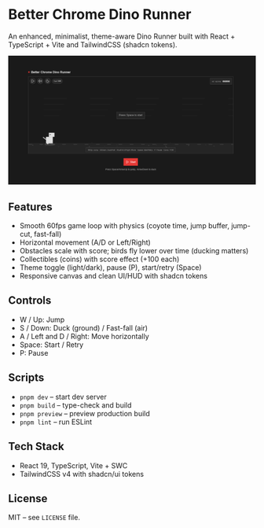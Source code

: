 # Better Chrome Dino Runner

An enhanced, minimalist, theme-aware Dino Runner built with React + TypeScript + Vite and TailwindCSS (shadcn tokens).

![Game preview](public/image.png)

## Features

- Smooth 60fps game loop with physics (coyote time, jump buffer, jump-cut, fast-fall)
- Horizontal movement (A/D or Left/Right)
- Obstacles scale with score; birds fly lower over time (ducking matters)
- Collectibles (coins) with score effect (+100 each)
- Theme toggle (light/dark), pause (P), start/retry (Space)
- Responsive canvas and clean UI/HUD with shadcn tokens

## Controls

- W / Up: Jump
- S / Down: Duck (ground) / Fast-fall (air)
- A / Left and D / Right: Move horizontally
- Space: Start / Retry
- P: Pause

## Scripts

- `pnpm dev` – start dev server
- `pnpm build` – type-check and build
- `pnpm preview` – preview production build
- `pnpm lint` – run ESLint

## Tech Stack

- React 19, TypeScript, Vite + SWC
- TailwindCSS v4 with shadcn/ui tokens

## License

MIT – see `LICENSE` file.
